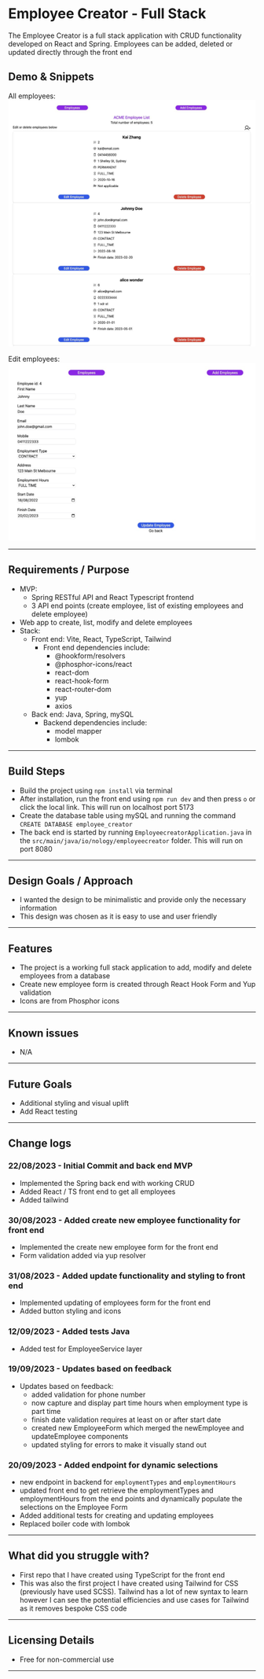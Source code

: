 # Employee Creator - Full Stack

The Employee Creator is a full stack application with CRUD functionality developed on React and Spring.
Employees can be added, deleted or updated directly through the front end

## Demo & Snippets

All employees:
![All employees](./src/main/resources/static/all_employees.jpg)

Edit employees:
![Edit employees](./src/main/resources/static/edit_employee.jpg)

---

## Requirements / Purpose

-   MVP:
    -   Spring RESTful API and React Typescript frontend
    -   3 API end points (create employee, list of existing employees and delete employee)
-   Web app to create, list, modify and delete employees
-   Stack:
    -   Front end: Vite, React, TypeScript, Tailwind
        -   Front end dependencies include:
            -   @hookform/resolvers
            -   @phosphor-icons/react
            -   react-dom
            -   react-hook-form
            -   react-router-dom
            -   yup
            -   axios
    -   Back end: Java, Spring, mySQL
        -   Backend dependencies include:
            -   model mapper
            -   lombok

---

## Build Steps

-   Build the project using `npm install` via terminal
-   After installation, run the front end using `npm run dev` and then press `o` or click the local link. This will run on localhost port 5173
-   Create the database table using mySQL and running the command `CREATE DATABASE employee_creator`
-   The back end is started by running `EmployeecreatorApplication.java` in the `src/main/java/io/nology/employeecreator` folder. This will run on port 8080

---

## Design Goals / Approach

-   I wanted the design to be minimalistic and provide only the necessary information
-   This design was chosen as it is easy to use and user friendly

---

## Features

-   The project is a working full stack application to add, modify and delete employees from a database
-   Create new employee form is created through React Hook Form and Yup validation
-   Icons are from Phosphor icons

---

## Known issues

-   N/A

---

## Future Goals

-   Additional styling and visual uplift
-   Add React testing

---

## Change logs

### 22/08/2023 - Initial Commit and back end MVP

-   Implemented the Spring back end with working CRUD
-   Added React / TS front end to get all employees
-   Added tailwind

### 30/08/2023 - Added create new employee functionality for front end

-   Implemented the create new employee form for the front end
-   Form validation added via yup resolver

### 31/08/2023 - Added update functionality and styling to front end

-   Implemented updating of employees form for the front end
-   Added button styling and icons

### 12/09/2023 - Added tests Java

-   Added test for EmployeeService layer

### 19/09/2023 - Updates based on feedback

-   Updates based on feedback:
    -   added validation for phone number
    -   now capture and display part time hours when employment type is part time
    -   finish date validation requires at least on or after start date
    -   created new EmployeeForm which merged the newEmployee and updateEmployee components
    -   updated styling for errors to make it visually stand out

### 20/09/2023 - Added endpoint for dynamic selections

-   new endpoint in backend for `employmentTypes` and `employmentHours`
-   updated front end to get retrieve the employmentTypes and employmentHours from the end points and dynamically populate the selections on the Employee Form
-   Added additional tests for creating and updating employees
-   Replaced boiler code with lombok

---

## What did you struggle with?

-   First repo that I have created using TypeScript for the front end
-   This was also the first project I have created using Tailwind for CSS (previously have used SCSS). Tailwind has a lot of new syntax to learn however I can see the potential efficiencies and use cases for Tailwind as it removes bespoke CSS code

---

## Licensing Details

-   Free for non-commercial use

---

